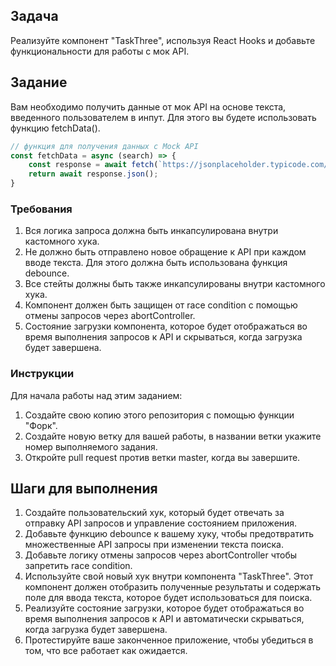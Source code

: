 ## Задача

Реализуйте компонент "TaskThree", используя React Hooks и добавьте функциональности для работы с мок API.

## Задание

Вам необходимо получить данные от мок API на основе текста, введенного пользователем в инпут. Для этого вы будете использовать функцию fetchData().

```jsx
// функция для получения данных с Mock API
const fetchData = async (search) => {
    const response = await fetch(`https://jsonplaceholder.typicode.com/posts?search=${search}`);
    return await response.json();
}
```

### Требования

1. Вся логика запроса должна быть инкапсулирована внутри кастомного хука.
2. Не должно быть отправлено новое обращение к API при каждом вводе текста. Для этого должна быть использована функция debounce.
3. Все стейты должны быть также инкапсулированы внутри кастомного хука.
4. Компонент должен быть защищен от race condition с помощью отмены запросов через abortController.
5. Состояние загрузки компонента, которое будет отображаться во время выполнения запросов к API и скрываться, когда загрузка будет завершена.

### Инструкции
Для начала работы над этим заданием:
1. Создайте свою копию этого репозитория с помощью функции "Форк".
2. Создайте новую ветку для вашей работы, в названии ветки укажите номер выполняемого задания.
3. Откройте pull request против ветки master, когда вы завершите.

## Шаги для выполнения

1. Создайте пользовательский хук, который будет отвечать за отправку API запросов и управление состоянием приложения.
2. Добавьте функцию debounce к вашему хуку, чтобы предотвратить множественные API запросы при изменении текста поиска.
3. Добавьте логику отмены запросов через abortController чтобы запретить race condition.
4. Используйте свой новый хук внутри компонента "TaskThree". Этот компонент должен отобразить полученные результаты и содержать поле для ввода текста, которое будет использоваться для поиска.
5. Реализуйте состояние загрузки, которое будет отображаться во время выполнения запросов к API и автоматически скрываться, когда загрузка будет завершена.
6. Протестируйте ваше законченное приложение, чтобы убедиться в том, что все работает как ожидается.